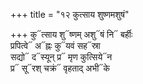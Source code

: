 +++
title = "१२ कुत्साय शुष्णमशुषं"

+++
कु᳓त्साय शु᳓ष्णम् अशु᳓षं नि᳓ बर्हीः  
प्रपित्वे᳓ अ᳓ह्नः कु᳓यवं सह᳓स्रा  
सद्यो᳓ द᳓स्यून् प्र᳓ मृण कुत्सिये᳓न  
प्र᳓ सू᳓रश् चक्रं᳓ वृहताद् अभी᳓के
